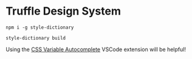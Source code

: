 # Truffle Design System

`npm i -g style-dictionary`

`style-dictionary build`

Using the [CSS Variable Autocomplete](https://marketplace.visualstudio.com/items?itemName=vunguyentuan.vscode-css-variables) VSCode extension will be helpful!
